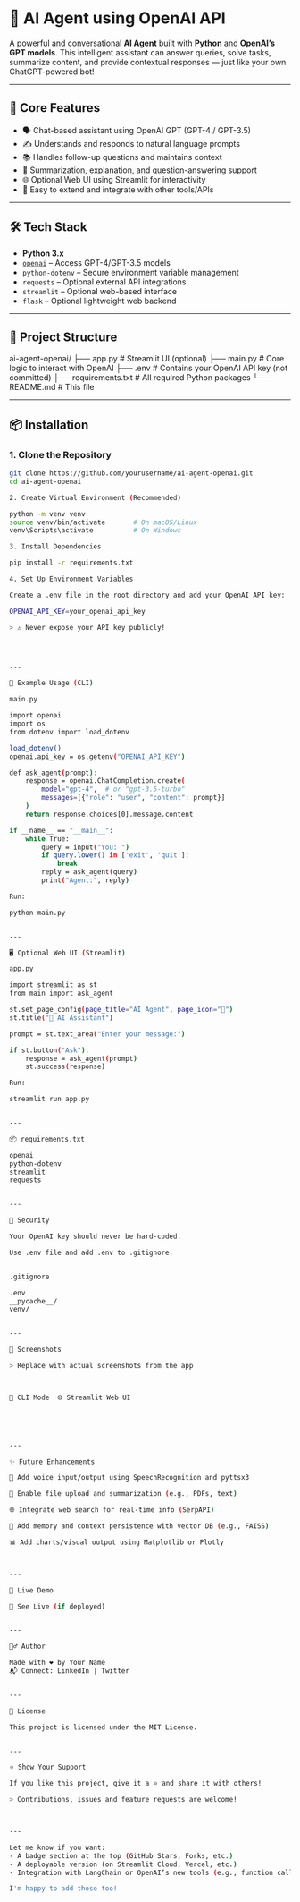  # 🤖 AI Agent using OpenAI API

A powerful and conversational **AI Agent** built with **Python** and **OpenAI’s GPT models**. This intelligent assistant can answer queries, solve tasks, summarize content, and provide contextual responses — just like your own ChatGPT-powered bot!

---

## 🧠 Core Features

- 🗣️ Chat-based assistant using OpenAI GPT (GPT-4 / GPT-3.5)
- ✍️ Understands and responds to natural language prompts
- 📚 Handles follow-up questions and maintains context
- 📄 Summarization, explanation, and question-answering support
- 🌐 Optional Web UI using Streamlit for interactivity
- 📂 Easy to extend and integrate with other tools/APIs

---

## 🛠️ Tech Stack

- **Python 3.x**
- [`openai`](https://pypi.org/project/openai/) – Access GPT-4/GPT-3.5 models
- `python-dotenv` – Secure environment variable management
- `requests` – Optional external API integrations
- `streamlit` – Optional web-based interface
- `flask` – Optional lightweight web backend

---

## 📁 Project Structure

ai-agent-openai/ ├── app.py                 # Streamlit UI (optional) ├── main.py                # Core logic to interact with OpenAI ├── .env                   # Contains your OpenAI API key (not committed) ├── requirements.txt       # All required Python packages └── README.md              # This file

---

## 📦 Installation

### 1. Clone the Repository

```bash
git clone https://github.com/yourusername/ai-agent-openai.git
cd ai-agent-openai

2. Create Virtual Environment (Recommended)

python -m venv venv
source venv/bin/activate       # On macOS/Linux
venv\Scripts\activate          # On Windows

3. Install Dependencies

pip install -r requirements.txt

4. Set Up Environment Variables

Create a .env file in the root directory and add your OpenAI API key:

OPENAI_API_KEY=your_openai_api_key

> ⚠️ Never expose your API key publicly!




---

🧾 Example Usage (CLI)

main.py

import openai
import os
from dotenv import load_dotenv

load_dotenv()
openai.api_key = os.getenv("OPENAI_API_KEY")

def ask_agent(prompt):
    response = openai.ChatCompletion.create(
        model="gpt-4",  # or "gpt-3.5-turbo"
        messages=[{"role": "user", "content": prompt}]
    )
    return response.choices[0].message.content

if __name__ == "__main__":
    while True:
        query = input("You: ")
        if query.lower() in ['exit', 'quit']:
            break
        reply = ask_agent(query)
        print("Agent:", reply)

Run:

python main.py


---

🖥️ Optional Web UI (Streamlit)

app.py

import streamlit as st
from main import ask_agent

st.set_page_config(page_title="AI Agent", page_icon="🤖")
st.title("🤖 AI Assistant")

prompt = st.text_area("Enter your message:")

if st.button("Ask"):
    response = ask_agent(prompt)
    st.success(response)

Run:

streamlit run app.py


---

📦 requirements.txt

openai
python-dotenv
streamlit
requests


---

🔐 Security

Your OpenAI key should never be hard-coded.

Use .env file and add .env to .gitignore.


.gitignore

.env
__pycache__/
venv/


---

📸 Screenshots

> Replace with actual screenshots from the app



🧠 CLI Mode	🌐 Streamlit Web UI

	



---

✨ Future Enhancements

🎤 Add voice input/output using SpeechRecognition and pyttsx3

📎 Enable file upload and summarization (e.g., PDFs, text)

🌐 Integrate web search for real-time info (SerpAPI)

🧠 Add memory and context persistence with vector DB (e.g., FAISS)

📊 Add charts/visual output using Matplotlib or Plotly



---

🚀 Live Demo

🔗 See Live (if deployed)


---

🙋‍♂️ Author

Made with ❤️ by Your Name
📬 Connect: LinkedIn | Twitter


---

📄 License

This project is licensed under the MIT License.


---

⭐️ Show Your Support

If you like this project, give it a ⭐ and share it with others!

> Contributions, issues and feature requests are welcome!



---

Let me know if you want:
- A badge section at the top (GitHub Stars, Forks, etc.)
- A deployable version (on Streamlit Cloud, Vercel, etc.)
- Integration with LangChain or OpenAI’s new tools (e.g., function calling or retrieval)

I'm happy to add those too!

